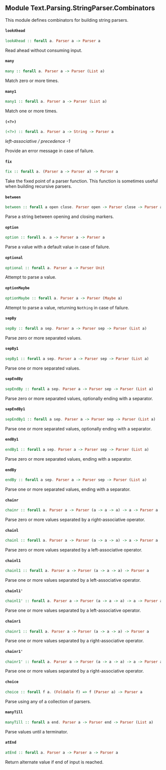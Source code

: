 ## Module Text.Parsing.StringParser.Combinators

This module defines combinators for building string parsers.

#### `lookAhead`

``` purescript
lookAhead :: forall a. Parser a -> Parser a
```

Read ahead without consuming input.

#### `many`

``` purescript
many :: forall a. Parser a -> Parser (List a)
```

Match zero or more times.

#### `many1`

``` purescript
many1 :: forall a. Parser a -> Parser (List a)
```

Match one or more times.

#### `(<?>)`

``` purescript
(<?>) :: forall a. Parser a -> String -> Parser a
```

_left-associative / precedence -1_

Provide an error message in case of failure.

#### `fix`

``` purescript
fix :: forall a. (Parser a -> Parser a) -> Parser a
```

Take the fixed point of a parser function. This function is sometimes useful when building recursive parsers.

#### `between`

``` purescript
between :: forall a open close. Parser open -> Parser close -> Parser a -> Parser a
```

Parse a string between opening and closing markers.

#### `option`

``` purescript
option :: forall a. a -> Parser a -> Parser a
```

Parse a value with a default value in case of failure.

#### `optional`

``` purescript
optional :: forall a. Parser a -> Parser Unit
```

Attempt to parse a value.

#### `optionMaybe`

``` purescript
optionMaybe :: forall a. Parser a -> Parser (Maybe a)
```

Attempt to parse a value, returning `Nothing` in case of failure.

#### `sepBy`

``` purescript
sepBy :: forall a sep. Parser a -> Parser sep -> Parser (List a)
```

Parse zero or more separated values.

#### `sepBy1`

``` purescript
sepBy1 :: forall a sep. Parser a -> Parser sep -> Parser (List a)
```

Parse one or more separated values.

#### `sepEndBy`

``` purescript
sepEndBy :: forall a sep. Parser a -> Parser sep -> Parser (List a)
```

Parse zero or more separated values, optionally ending with a separator.

#### `sepEndBy1`

``` purescript
sepEndBy1 :: forall a sep. Parser a -> Parser sep -> Parser (List a)
```

Parse one or more separated values, optionally ending with a separator.

#### `endBy1`

``` purescript
endBy1 :: forall a sep. Parser a -> Parser sep -> Parser (List a)
```

Parse zero or more separated values, ending with a separator.

#### `endBy`

``` purescript
endBy :: forall a sep. Parser a -> Parser sep -> Parser (List a)
```

Parse one or more separated values, ending with a separator.

#### `chainr`

``` purescript
chainr :: forall a. Parser a -> Parser (a -> a -> a) -> a -> Parser a
```

Parse zero or more values separated by a right-associative operator.

#### `chainl`

``` purescript
chainl :: forall a. Parser a -> Parser (a -> a -> a) -> a -> Parser a
```

Parse zero or more values separated by a left-associative operator.

#### `chainl1`

``` purescript
chainl1 :: forall a. Parser a -> Parser (a -> a -> a) -> Parser a
```

Parse one or more values separated by a left-associative operator.

#### `chainl1'`

``` purescript
chainl1' :: forall a. Parser a -> Parser (a -> a -> a) -> a -> Parser a
```

Parse one or more values separated by a left-associative operator.

#### `chainr1`

``` purescript
chainr1 :: forall a. Parser a -> Parser (a -> a -> a) -> Parser a
```

Parse one or more values separated by a right-associative operator.

#### `chainr1'`

``` purescript
chainr1' :: forall a. Parser a -> Parser (a -> a -> a) -> a -> Parser a
```

Parse one or more values separated by a right-associative operator.

#### `choice`

``` purescript
choice :: forall f a. (Foldable f) => f (Parser a) -> Parser a
```

Parse using any of a collection of parsers.

#### `manyTill`

``` purescript
manyTill :: forall a end. Parser a -> Parser end -> Parser (List a)
```

Parse values until a terminator.

#### `atEnd`

``` purescript
atEnd :: forall a. Parser a -> Parser a -> Parser a
```

Return alternate value if end of input is reached.


